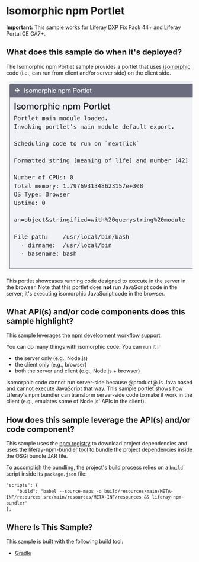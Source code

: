 # Isomorphic npm Portlet [](id=isomorphic-npm-portlet)

**Important:** This sample works for Liferay DXP Fix Pack 44+ and Liferay Portal
CE GA7+.

## What does this sample do when it's deployed? [](id=what-does-this-sample-do-when-its-deployed)

The Isomorphic npm Portlet sample provides a portlet that uses
[isomorphic](https://en.wikipedia.org/wiki/Isomorphic_JavaScript) code (i.e.,
can run from client and/or server side) on the client side. 

![Figure 1: This sample portlet displays the results of running code designed for the server in the browser.](../../../../images/isomorphic-npm-sample.png)

This portlet showcases running code designed to execute in the server
in the browser. Note that this portlet does **not** run JavaScript code in the
server; it's executing isomorphic JavaScript code in the browser.

## What API(s) and/or code components does this sample highlight? [](id=what-apis-and-or-code-components-does-this-sample-highlight)

This sample leverages the
[npm development workflow support](/develop/tutorials/-/knowledge_base/7-0/using-npm-in-your-portlets).

You can do many things with isomorphic code. You can run it in

- the server only (e.g., Node.js)
- the client only (e.g., browser)
- both the server and client (e.g., Node.js + browser)

Isomorphic code cannot run server-side because @product@ is Java based and
cannot execute JavaScript that way. This sample portlet shows how Liferay's npm
bundler can transform server-side code to make it work in the client (e.g.,
emulates some of Node.js' APIs in the client).

## How does this sample leverage the API(s) and/or code component? [](id=how-does-this-sample-leverage-the-apis-and-or-code-component)

This sample uses the [npm registry](https://www.npmjs.com/) to download project
dependencies and uses the
[liferay-npm-bundler tool](https://github.com/liferay/liferay-npm-build-tools/tree/master/packages/liferay-npm-bundler)
to bundle the project dependencies inside the OSGi bundle JAR file.

To accomplish the bundling, the project's build process relies on a `build`
script inside its `package.json` file:

    "scripts": {
        "build": "babel --source-maps -d build/resources/main/META-INF/resources src/main/resources/META-INF/resources && liferay-npm-bundler"
    },

## Where Is This Sample? [](id=where-is-this-sample)

This sample is built with the following build tool:

<!--
There are three different versions of this sample, each built with a different
build tool:

TODO: Replace above when tool is available for other build tools. -Cody
-->

- [Gradle](https://github.com/liferay/liferay-blade-samples/tree/7.0/gradle/apps/npm/isomorphic-npm-portlet)